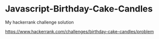 # Javascript-Birthday-Cake-Candles
My hackerrank challenge solution 

https://www.hackerrank.com/challenges/birthday-cake-candles/problem
